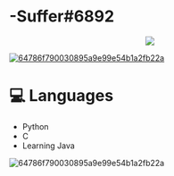 # -Suffer#6892


<p align="center">
<a href="https://dsc.bio/357272892771270656">
  <img src="https://lanyard.cnrad.dev/api/357272892771270656?" /
theme=light&bg=9ecf80&animated=true&hideDiscrim=true&borderRadius=30px&idleMessage=Probably%20doing%20something%20else..." />

<p align="center">
  
![64786f790030895a9e99e54b1a2fb22a](https://i.imgur.com/qtfZIQV.gif)


</a>

# 💻 Languages

- Python
- C
- Learning Java

![64786f790030895a9e99e54b1a2fb22a](https://i.imgur.com/MT400ws.jpg)
